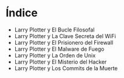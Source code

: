 # Índice

* Larry Plotter y El Bucle Filosofal
* Larry Plotter y La Clave Secreta del WiFi
* Larry Plotter y El Prisionero del Firewall
* Larry Plotter y El Malware de Fuego
* Larry Plotter y La Orden de Unix
* Larry Plotter y El Misterio del Hacker
* Larry Plotter y Los Commits de la Muerte

